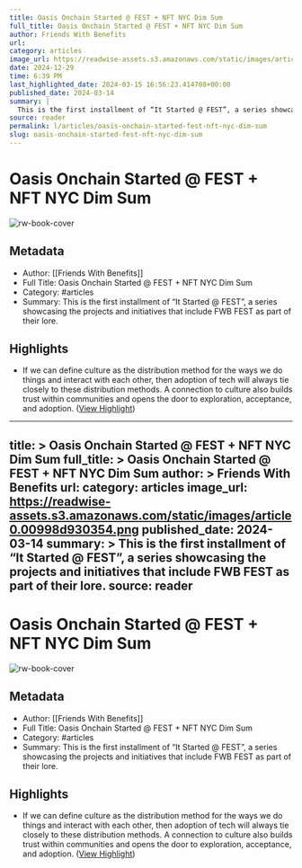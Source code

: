 ```yaml
---
title: Oasis Onchain Started @ FEST + NFT NYC Dim Sum
full_title: Oasis Onchain Started @ FEST + NFT NYC Dim Sum
author: Friends With Benefits
url: 
category: articles
image_url: https://readwise-assets.s3.amazonaws.com/static/images/article0.00998d930354.png
date: 2024-12-29
time: 6:39 PM
last_highlighted_date: 2024-03-15 16:56:23.414708+00:00
published_date: 2024-03-14
summary: |
  This is the first installment of “It Started @ FEST”, a series showcasing the projects and initiatives that include FWB FEST as part of their lore.
source: reader
permalink: l/articles/oasis-onchain-started-fest-nft-nyc-dim-sum
slug: oasis-onchain-started-fest-nft-nyc-dim-sum
---
```

# Oasis Onchain Started @ FEST + NFT NYC Dim Sum

![rw-book-cover](https://readwise-assets.s3.amazonaws.com/static/images/article0.00998d930354.png)

## Metadata
- Author: [[Friends With Benefits]]
- Full Title: Oasis Onchain Started @ FEST + NFT NYC Dim Sum
- Category: #articles
- Summary: This is the first installment of “It Started @ FEST”, a series showcasing the projects and initiatives that include FWB FEST as part of their lore.

## Highlights
- If we can define culture as the distribution method for the ways we do things and interact with each other, then adoption of tech will always tie closely to these distribution methods. A connection to culture also builds trust within communities and opens the door to exploration, acceptance, and adoption. ([View Highlight](https://read.readwise.io/read/01hs1gp4nvnhehygxkcdr5bhes))


---
title: >
  Oasis Onchain Started @ FEST + NFT NYC Dim Sum
full_title: >
  Oasis Onchain Started @ FEST + NFT NYC Dim Sum
author: >
  Friends With Benefits
url: 
category: articles
image_url: https://readwise-assets.s3.amazonaws.com/static/images/article0.00998d930354.png
published_date: 2024-03-14
summary: >
  This is the first installment of “It Started @ FEST”, a series showcasing the projects and initiatives that include FWB FEST as part of their lore.
source: reader
---
# Oasis Onchain Started @ FEST + NFT NYC Dim Sum

![rw-book-cover](https://readwise-assets.s3.amazonaws.com/static/images/article0.00998d930354.png)

## Metadata
- Author: [[Friends With Benefits]]
- Full Title: Oasis Onchain Started @ FEST + NFT NYC Dim Sum
- Category: #articles
- Summary: This is the first installment of “It Started @ FEST”, a series showcasing the projects and initiatives that include FWB FEST as part of their lore.

## Highlights
- If we can define culture as the distribution method for the ways we do things and interact with each other, then adoption of tech will always tie closely to these distribution methods. A connection to culture also builds trust within communities and opens the door to exploration, acceptance, and adoption. ([View Highlight](https://read.readwise.io/read/01hs1gp4nvnhehygxkcdr5bhes))


